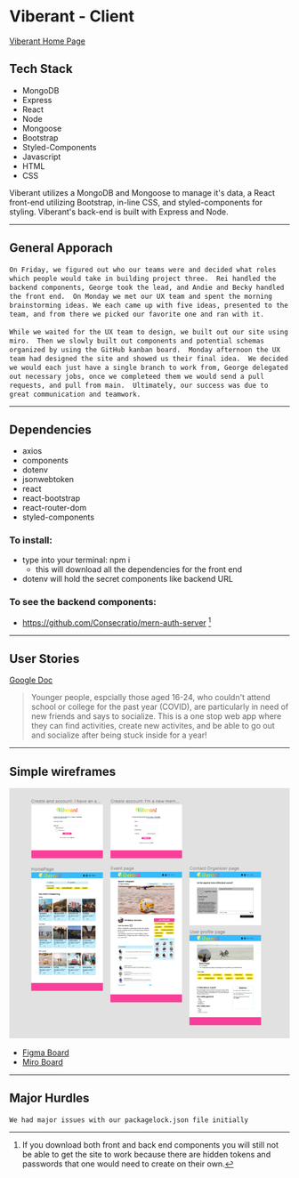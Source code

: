 # Viberant - Client

[Viberant Home Page](https://admiring-spence-c2dab0.netlify.app/)

## Tech Stack
- MongoDB
- Express
- React
- Node
- Mongoose
- Bootstrap
- Styled-Components
- Javascript
- HTML
- CSS

Viberant utilizes a MongoDB and Mongoose to manage it's data, a React front-end utilizing Bootstrap, in-line CSS, and styled-components for styling. Viberant's back-end is built with Express and Node.

---

## General Apporach
    On Friday, we figured out who our teams were and decided what roles which people would take in building project three.  Rei handled the backend components, George took the lead, and Andie and Becky handled the front end.  On Monday we met our UX team and spent the morning brainstorming ideas. We each came up with five ideas, presented to the team, and from there we picked our favorite one and ran with it.  

    While we waited for the UX team to design, we built out our site using miro.  Then we slowly built out components and potential schemas organized by using the GitHub kanban board.  Monday afternoon the UX team had designed the site and showed us their final idea.  We decided we would each just have a single branch to work from, George delegated out necessary jobs, once we completeed them we would send a pull requests, and pull from main.  Ultimately, our success was due to great communication and teamwork.  

---

## Dependencies
- axios
- components
- dotenv
- jsonwebtoken
- react
- react-bootstrap
- react-router-dom
- styled-components

### To install:
- type into your terminal: npm i
  - this will download all the dependencies for the front end
- dotenv will hold the secret components like backend URL
    
### To see the backend components:
- https://github.com/Consecratio/mern-auth-server [^1]

[^1]: If you download both front and back end components you will still not be able to get the site to work because there are hidden tokens and passwords that one would need to create on their own.

---

## User Stories
[Google Doc](https://docs.google.com/presentation/d/1o-N73p7TFKX3lWOm04fZ8dd7LCB_8UJpXgio2jp2VfY/edit#slide=id.ge2e350c427_2_34)

>Younger people, espcially those aged 16-24, who couldn't attend school or college for the past year (COVID), are particularly in need of new friends and says to socialize.  This is a one stop web app where they can find activities, create new activites, and be able to go out and socialize after being stuck inside for a year!

---

## Simple wireframes
![wireframes](./src/img/Wireframes.png)
- [Figma Board](https://www.figma.com/files/recent?fuid=996457699262928382)
- [Miro Board](https://miro.com/app/board/o9J_l7R4OxI=/)

---

## Major Hurdles
    We had major issues with our packagelock.json file initially